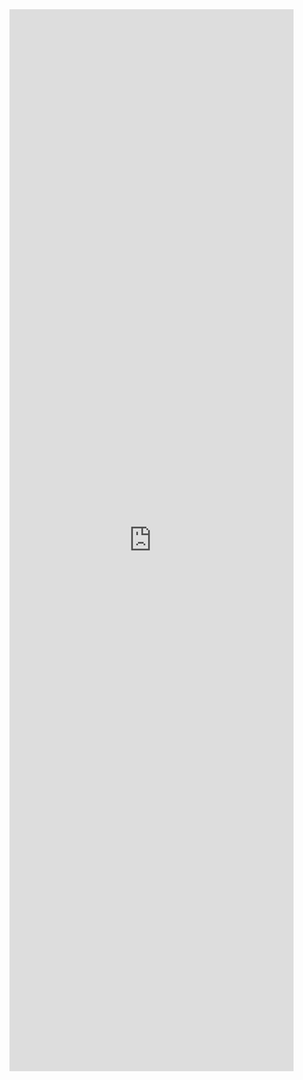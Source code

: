 <iframe width="1280" height= "1880px" src= "https://forms.office.com/Pages/ResponsePage.aspx?id=DQSIkWdsW0yxEjajBLZtrQAAAAAAAAAAAAN__gMNxbtUOTNSSDVJTkVLWU1CUFVJVjhDUE5TN1ZHOS4u&embed=true" frameborder= "0" marginwidth= "0" marginheight= "0" style= "border: none; max-width:100%" allowfullscreen webkitallowfullscreen mozallowfullscreen msallowfullscreen> </iframe>
